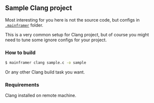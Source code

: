 ## Sample Clang project

Most interesting for you here is not the source code, but configs in [`.mainframer`](.mainframer) folder.

This is a very common setup for Clang project, but of course you might need to tune some ignore configs for your project.

### How to build

```bash
$ mainframer clang sample.c -o sample
```

Or any other Clang build task you want.

### Requirements

Clang installed on remote machine.
